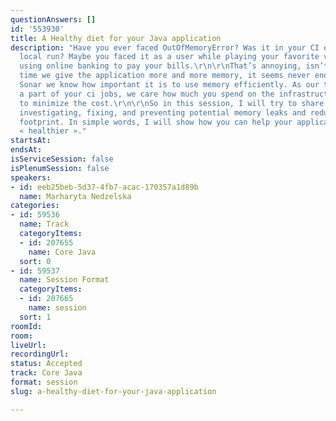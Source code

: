 ```yaml
---
questionAnswers: []
id: '553930'
title: A Healthy diet for your Java application
description: "Have you ever faced OutOfMemoryError? Was it in your CI or during the
  local run? Maybe you faced it as a user while playing your favorite video game or
  using online banking to pay your bills.\r\n\r\nThat’s annoying, isn’t it? Every
  time we give the application more and more memory, it seems never enough…\r\n\r\nIn
  Sonar we know how important it is to use memory efficiently. As our tools are often
  a part of your ci jobs, we care how much you spend on the infrastructure and try
  to minimize the cost.\r\n\r\nSo in this session, I will try to share some tips for
  investigating, fixing, and preventing potential memory leaks and reducing the memory
  footprint. In simple words, I will show how you can help your applications eat memory
  « healthier »."
startsAt: 
endsAt: 
isServiceSession: false
isPlenumSession: false
speakers:
- id: eeb25beb-5d37-4fb7-acac-170357a1d89b
  name: Marharyta Nedzelska
categories:
- id: 59536
  name: Track
  categoryItems:
  - id: 207655
    name: Core Java
  sort: 0
- id: 59537
  name: Session Format
  categoryItems:
  - id: 207665
    name: session
  sort: 1
roomId: 
room: 
liveUrl: 
recordingUrl: 
status: Accepted
track: Core Java
format: session
slug: a-healthy-diet-for-your-java-application

---
```

